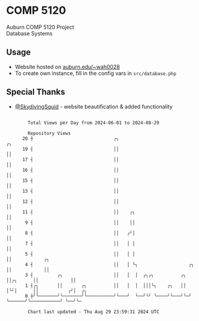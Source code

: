 # COMP 5120
Auburn COMP 5120 Project  
Database Systems

## Usage
- Website hosted on [auburn.edu/~wah0028](https://webhome.auburn.edu/~wah0028/)
- To create own instance, fill in the config vars in `src/database.php`

## Special Thanks
- [@SkydivingSquid](https://github.com/SkydivingSquid) - website beautification & added functionality

```

        Total Views per Day from 2024-06-01 to 2024-08-29

        Repository Views
      20 ┼                              ╭╮                                    ╭╮
      19 ┤                              ││                                    ││
      17 ┤                              ││                                    ││
      16 ┤                              ││                                    ││
      15 ┤                              ││                                    ││
      13 ┤                              ││                                    ││
      12 ┤                              ││                                    ││
      11 ┤                              ││    ╭╮                              ││
       9 ┤                              ││    ││                              ││
       8 ┤                              ││   ╭╯│                              ││
       7 ┤                              ││   │ │                              ││
       5 ┤                              ││   │ │                              ││            ╭╮
       4 ┤                              ││   │ ╰╮                   ╭╮        ││            ││
       3 ┤         ╭╮                   ││   │  │  ╭╮╭╮          ╭╮ ││╭╮      ││            ││
       1 ┤╭╮       ││       ╭╮          ││   │  │  │││╰╮    ╭╮   ││ │╰╯│      ││           ╭╯│  ╭╮
       0 ┼╯╰───────╯╰───────╯╰──────────╯╰───╯  ╰──╯╰╯ ╰────╯╰───╯╰─╯  ╰──────╯╰───────────╯ ╰──╯╰─

        Chart last updated - Thu Aug 29 23:59:31 2024 UTC
        
```
